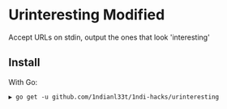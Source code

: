 # Urinteresting Modified

Accept URLs on stdin, output the ones that look 'interesting'

## Install

With Go:

```
▶ go get -u github.com/1ndianl33t/1ndi-hacks/urinteresting
```

